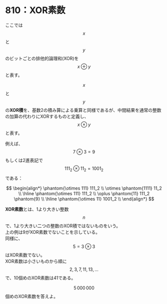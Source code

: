 # 810：XOR素数

ここでは $$x$$ と $$y$$ のビットごとの排他的論理和(XOR)を $$x \oplus y$$ と表す。

$$x$$ と $$y$$ の**XOR積**を、基数2の積み算による乗算と同様であるが、中間結果を通常の整数の加算の代わりにXORするものと定義し、$$x \otimes y$$ と表す。

例えば、$$7 \otimes 3 = 9$$もしくは2進表記で $$111_2 \otimes 11_2 = 1001_2$$ である：

$$
\begin{align*}
\phantom{\otimes 111} 111_2 \\
\otimes \phantom{1111} 11_2 \\
\hline
\phantom{\otimes 111} 111_2 \\
\oplus \phantom{11} 111_2  \phantom{9} \\
\hline
\phantom{\otimes 11} 1001_2 \\
\end{align*}
$$

**XOR素数**とは、1より大きい整数 $$n$$ で、1より大きい二つの整数のXOR積ではないものをいう。\
上の例は9がXOR素数でないことを示している。\
同様に、$$5 = 3 \otimes 3$$ はXOR素数でない。\
XOR素数は小さいものから順に $$2, 3, 7, 11, 13, \dots$$ で、10個めのXOR素数は41である。

$$5\,000\,000$$個めのXOR素数を答えよ。







